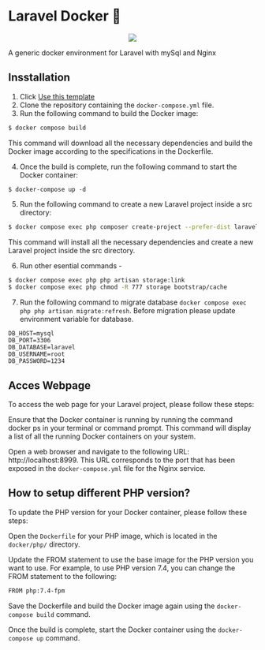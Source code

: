 ﻿# Laravel Docker 🐳

<p align="center">
<img src="https://repository-images.githubusercontent.com/604504498/60f54e29-db30-401a-9d2f-d14864cd5be0">
</p>
A generic docker environment for Laravel with mySql and Nginx


## Insstallation

1. Click [Use this template](https://github.com/rakibdevs/laravel-docker/generate)
2. Clone the repository containing the `docker-compose.yml` file.
3. Run the following command to build the Docker image:

```bash
$ docker compose build
```
This command will download all the necessary dependencies and build the Docker image according to the specifications in the Dockerfile.

4. Once the build is complete, run the following command to start the Docker container: 
```bas
$ docker-compose up -d
```
5. Run the following command to create a new Laravel project inside a src directory:
```bash
$ docker compose exec php composer create-project --prefer-dist laravel/laravel .
```
This command will install all the necessary dependencies and create a new Laravel project inside the src directory.

6. Run other esential commands -
```bash
$ docker compose exec php php artisan storage:link
$ docker compose exec php chmod -R 777 storage bootstrap/cache
```
7. Run the following command to migrate database `docker compose exec php php artisan migrate:refresh`. Before migration please update environment variable for database.
```DB_CONNECTION=mysql
DB_HOST=mysql
DB_PORT=3306
DB_DATABASE=laravel
DB_USERNAME=root
DB_PASSWORD=1234
```

## Acces Webpage
To access the web page for your Laravel project, please follow these steps:

Ensure that the Docker container is running by running the command docker ps in your terminal or command prompt. This command will display a list of all the running Docker containers on your system.

Open a web browser and navigate to the following URL: http://localhost:8999. This URL corresponds to the port that has been exposed in the `docker-compose.yml` file for the Nginx service.

## How to setup different PHP version?
To update the PHP version for your Docker container, please follow these steps:

Open the `Dockerfile` for your PHP image, which is located in the `docker/php/` directory.

Update the FROM statement to use the base image for the PHP version you want to use. For example, to use PHP version 7.4, you can change the FROM statement to the following:

```bash
FROM php:7.4-fpm
```
Save the Dockerfile and build the Docker image again using the `docker-compose build` command.

Once the build is complete, start the Docker container using the `docker-compose up` command.
